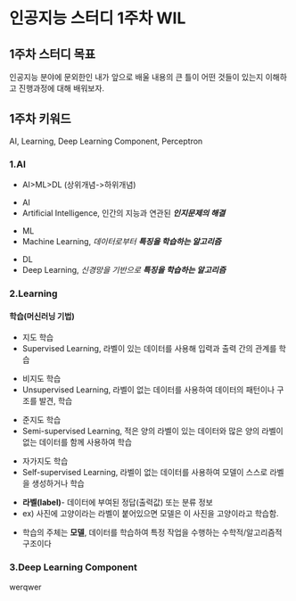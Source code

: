 # 인공지능 스터디 1주차 WIL

## 1주차 스터디 목표
인공지능 분야에 문외한인 내가 앞으로 배울 내용의 큰 틀이 어떤 것들이 있는지 이해하고 진행과정에 대해 배워보자.

## 1주차 키워드
AI, Learning, Deep Learning Component, Perceptron

### 1.**AI**
- AI>ML>DL (상위개념->하위개념)
* AI
* Artificial Intelligence, 인간의 지능과 연관된 ***인지문제의 해결***
- ML
- Machine Learning, *데이터로부터* ***특징을 학습하는 알고리즘***
* DL
* Deep Learning, *신경망을 기반으로* ***특징을 학습하는 알고리즘***

### 2.**Learning**
#### 학습(머신러닝 기법)
- 지도 학습
- Supervised Learning, 라벨이 있는 데이터를 사용해 입력과 출력 간의 관계를 학습
* 비지도 학습
* Unsupervised Learning, 라벨이 없는 데이터를 사용하여 데이터의 패턴이나 구조를 발견, 학습
- 준지도 학습
- Semi-supervised Learning, 적은 양의 라벨이 있는 데이터와 많은 양의 라벨이 없는 데이터를 함께 사용하여 학습
* 자가지도 학습
* Self-supervised Learning, 라벨이 없는 데이터를 사용하여 모델이 스스로 라벨을 생성하거나 학습
- **라벨(label)**- 데이터에 부여된 정답(출력값) 또는 분류 정보
- ex) 사진에 고양이라는 라벨이 붙어있으면 모델은 이 사진을 고양이라고 학습함.
+ 학습의 주체는 **모델**, 데이터를 학습하여 특정 작업을 수행하는 수학적/알고리즘적 구조이다

### 3.**Deep Learning Component**
werqwer
